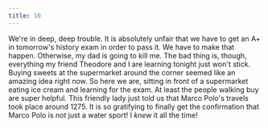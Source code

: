 ```yaml
---
title: 10
---
```


We're in deep, deep trouble. It is absolutely unfair that we have to get an A+ in tomorrow's history exam in order to pass it.
We have to make that happen.
Otherwise, my dad is going to kill me.
The bad thing is, though, everything my friend Theodore and I are learning tonight just won't stick.
Buying sweets at the supermarket around the corner seemed like an amazing idea right now.
So here we are, sitting in front of a supermarket eating ice cream and learning for the exam.
At least the people walking buy are super helpful.
This friendly lady just told us that Marco Polo's travels took place around 1275.
It is so gratifying to finally get the confirmation that Marco Polo is _not_ just a water sport!
I _knew_ it all the time!
